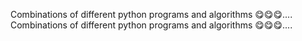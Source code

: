 Combinations of different python programs and algorithms 😋😋😋....
Combinations of different python programs and algorithms 😋😋😋....
